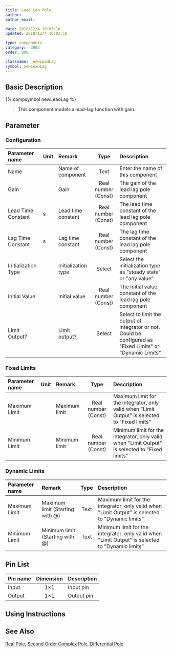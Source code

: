 ```yaml
---
title: Lead Lag Pole
author:
author_email:

date: 2018/12/4 10:03:10
updated: 2018/12/4 10:03:10

type: components
category: -3003
order: 800

classname: _newLeadLag
symbol: newLeadLag
---
```


## Basic Description

{% compsymbol newLeadLag %}

> **This component models a lead-lag function with gain.**

## Parameter

### Configuration

| Parameter name      | Unit | Remark              |        Type         | Description                                                                                                |
| :------------------ | :--- | :------------------ | :-----------------: | :--------------------------------------------------------------------------------------------------------- |
| Name                |      | Name of component   |        Text         | Enter the name of this component                                                                           |
| Gain                |      | Gain                | Real number (Const) | The gain of the lead lag pole component                                                                    |
| Lead Time Constant  | s    | Lead time constant  | Real number (Const) | The lead time constant of the lead lag pole component                                                      |
| Lag Time Constant   | s    | Lag time constant   | Real number (Const) | The lag time constant of the lead lag pole component                                                       |
| Initialization Type |      | Initialization type |       Select        | Select the initialization type as "steady state" or "any value"                                            |
| Initial Value       |      | Initial value       | Real number (Const) | The Initial value constant of the lead lag pole component                                                  |
| Limit Output?       |      | Limit output?       |       Select        | Select to limit the output of integrator or not. Could be configured as "Fixed Limits" or "Dynamic Limits" |

### Fixed Limits

| Parameter name | Unit | Remark        |        Type         | Description                                                                                    |
| :------------- | :--- | :------------ | :-----------------: | :--------------------------------------------------------------------------------------------- |
| Maximum Limit  |      | Maximum limit | Real number (Const) | Maximum limit for the integrator, only valid when "Limit Output" is selected to "Fixed limits" |
| Minimum Limit  |      | Minimum limit | Real number (Const) | Minimum limit for the integrator, only valid when "Limit Output" is selected to "Fixed limits" |

### Dynamic Limits

| Parameter name | Remark                          | Type | Description                                                                                      |
| :------------- | :------------------------------ | :--: | :----------------------------------------------------------------------------------------------- |
| Maximum Limit  | Maximum limit (Starting with @) | Text | Maximum limit for the integrator, only valid when "Limit Output" is selected to "Dynamic limits" |
| Minimum Limit  | Minimum limit (Starting with @) | Text | Minimum limit for the integrator, only valid when "Limit Output" is selected to "Dynamic limits" |

## Pin List

| Pin name | Dimension | Description |
| :------- | :-------: | :---------- |
| Input    |    1×1    | Input pin   |
| Output   |    1×1    | Output pin  |

## Using Instructions

## See Also

[Real Pole](comp_newRealPole.md), [Second Order Complex Pole](comp_newComplexPole.md), [Differential Pole](comp_newDiffPole.md)
